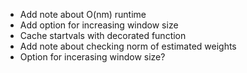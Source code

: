 * Add note about O(nm) runtime
* Add option for increasing window size
* Cache startvals with decorated function
* Add note about checking norm of estimated weights
* Option for incerasing window size? 
